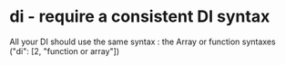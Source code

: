 # di - require a consistent DI syntax

All your DI should use the same syntax : the Array or function syntaxes ("di":  [2, "function or array"])
